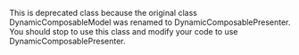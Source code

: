 This is deprecated class because the original class DynamicComposableModel was renamed to DynamicComposablePresenter. You should stop to use this class and modify your code to use DynamicComposablePresenter.